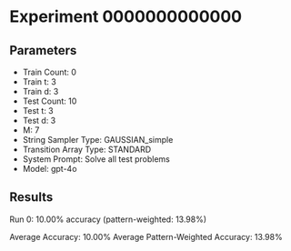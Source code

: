 # Experiment 0000000000000

## Parameters
- Train Count: 0
- Train t: 3
- Train d: 3
- Test Count: 10
- Test t: 3
- Test d: 3
- M: 7
- String Sampler Type: GAUSSIAN_simple
- Transition Array Type: STANDARD
- System Prompt: Solve all test problems
- Model: gpt-4o

## Results
Run 0: 10.00% accuracy (pattern-weighted: 13.98%)

Average Accuracy: 10.00%
Average Pattern-Weighted Accuracy: 13.98%
